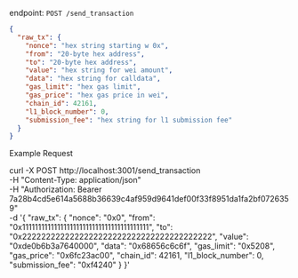 endpoint: `POST /send_transaction`

```json
{
  "raw_tx": {
    "nonce": "hex string starting w 0x",
    "from": "20-byte hex address",
    "to": "20-byte hex address",
    "value": "hex string for wei amount",
    "data": "hex string for calldata",
    "gas_limit": "hex gas limit",
    "gas_price": "hex gas price in wei",
    "chain_id": 42161,
    "l1_block_number": 0,
    "submission_fee": "hex string for l1 submission fee"
  }
}
```

Example Request

curl -X POST http://localhost:3001/send_transaction \
-H "Content-Type: application/json" \
-H "Authorization: Bearer 7a28b4cd5e614a5688b36639c4af959d9641def00f33f8951da1fa2bf0726359" \
-d '{
"raw_tx": {
"nonce": "0x0",
"from": "0x1111111111111111111111111111111111111111",
"to": "0x2222222222222222222222222222222222222222",
"value": "0xde0b6b3a7640000",
"data": "0x68656c6c6f",
"gas_limit": "0x5208",
"gas_price": "0x6fc23ac00",
"chain_id": 42161,
"l1_block_number": 0,
"submission_fee": "0xf4240"
}
}'
